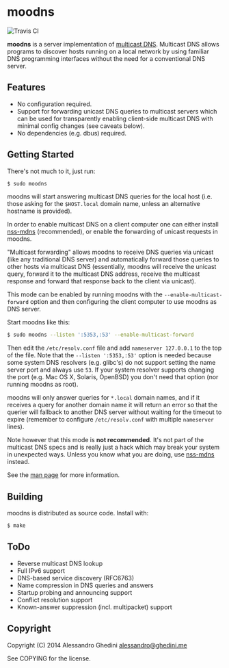 moodns
======

![Travis CI](https://secure.travis-ci.org/ghedo/moodns.png)

**moodns** is a server implementation of [multicast DNS][rfc]. Multicast DNS
allows programs to discover hosts running on a local network by using familiar
DNS programming interfaces without the need for a conventional DNS server.

[rfc]: https://tools.ietf.org/html/rfc6762

Features
--------

* No configuration required.
* Support for forwarding unicast DNS queries to multicast servers which can be
  used for transparently enabling client-side multicast DNS with minimal config
  changes (see caveats below).
* No dependencies (e.g. dbus) required.

Getting Started
---------------

There's not much to it, just run:

```bash
$ sudo moodns
```

moodns will start answering multicast DNS queries for the local host (i.e. those
asking for the `$HOST.local` domain name, unless an alternative hostname is
provided).

In order to enable multicast DNS on a client computer one can either install
[nss-mdns][nss] (recommended), or enable the forwarding of unicast requests in
moodns.

"Multicast forwarding" allows moodns to receive DNS queries via unicast (like
any traditional DNS server) and automatically forward those queries to other
hosts via multicast DNS (essentially, moodns will receive the unicast query,
forward it to the multicast DNS address, receive the multicast response and
forward that response back to the client via unicast).

This mode can be enabled by running moodns with the `--enable-multicast-forward`
option and then configuring the client computer to use moodns as DNS server.

Start moodns like this:

```bash
$ sudo moodns --listen ':5353,:53' --enable-multicast-forward
```

Then edit the `/etc/resolv.conf` file and add `nameserver 127.0.0.1` to the top
of the file. Note that the `--listen ':5353,:53'` option is needed because some
system DNS resolvers (e.g. glibc's) do not support setting the name server port
and always use `53`. If your system resolver supports changing the port (e.g.
Mac OS X, Solaris, OpenBSD) you don't need that option (nor running moodns as
root).

moodns will only answer queries for `*.local` domain names, and if it receives
a query for another domain name it will return an error so that the querier will
fallback to another DNS server without waiting for the timeout to expire
(remember to configure `/etc/resolv.conf` with multiple `nameserver` lines).

Note however that this mode is **not recommended**. It's not part of the
multicast DNS specs and is really just a hack which may break your system in
unexpected ways. Unless you know what you are doing, use [nss-mdns][nss]
instead.

See the [man page](https://ghedo.github.io/moodns/) for more information.

[nss]: http://0pointer.de/lennart/projects/nss-mdns/

Building
--------

moodns is distributed as source code. Install with:

```bash
$ make
```

ToDo
----

- Reverse multicast DNS lookup
- Full IPv6 support
- DNS-based service discovery (RFC6763)
- Name compression in DNS queries and answers
- Startup probing and announcing support
- Conflict resolution support
- Known-answer suppression (incl. multipacket) support

Copyright
---------

Copyright (C) 2014 Alessandro Ghedini <alessandro@ghedini.me>

See COPYING for the license.
